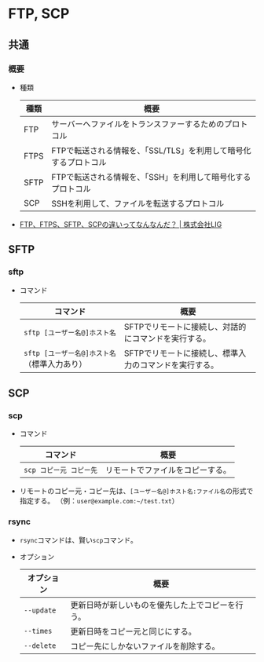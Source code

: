 # FTP, SCP

## 共通

### 概要

- 種類

  | 種類 | 概要                                                         |
  | ---- | ------------------------------------------------------------ |
  | FTP  | サーバーへファイルをトランスファーするためのプロトコル       |
  | FTPS | FTPで転送される情報を、「SSL/TLS」を利用して暗号化するプロトコル |
  | SFTP | FTPで転送される情報を、「SSH」を利用して暗号化するプロトコル |
  | SCP  | SSHを利用して、ファイルを転送するプロトコル                  |

- [FTP、FTPS、SFTP、SCPの違いってなんなんだ？ | 株式会社LIG](https://liginc.co.jp/398039)

## SFTP

### sftp

- コマンド

  | コマンド                                     | 概要                                                   |
    | -------------------------------------------- | ------------------------------------------------------ |
  | `sftp [ユーザー名@]ホスト名`                 | SFTPでリモートに接続し、対話的にコマンドを実行する。   |
  | `sftp [ユーザー名@]ホスト名`（標準入力あり） | SFTPでリモートに接続し、標準入力のコマンドを実行する。 |

## SCP

### scp

- コマンド

  |コマンド|概要|
    |---|---|
  |`scp コピー元 コピー先`|リモートでファイルをコピーする。|

- リモートのコピー元・コピー先は、`[ユーザー名@]ホスト名:ファイル名`の形式で指定する。
  （例：`user@example.com:~/test.txt`）

### rsync

- `rsync`コマンドは、賢い`scp`コマンド。

- オプション

  | オプション | 概要                                             |
    | ---------- | ------------------------------------------------ |
  | `--update` | 更新日時が新しいものを優先した上でコピーを行う。 |
  | `--times`  | 更新日時をコピー元と同じにする。                 |
  | `--delete` | コピー先にしかないファイルを削除する。           |
